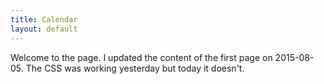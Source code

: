 ```yaml
---
title: Calendar
layout: default
---
```


Welcome to the page. I updated the content of the first page on 2015-08-05. The CSS was working yesterday but today it doesn't.